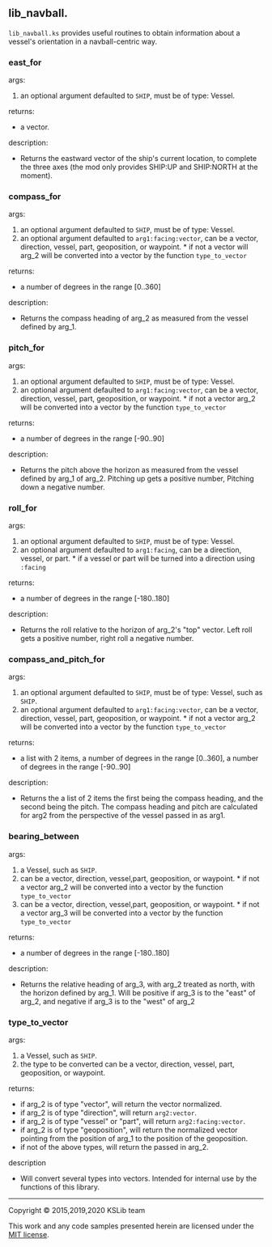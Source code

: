 ## lib_navball.

``lib_navball.ks`` provides useful routines to obtain information about
a vessel's orientation in a navball-centric way.

### east_for

args:
  1) an optional argument defaulted to ``SHIP``, must be of type: Vessel.

returns:
  * a vector.

description:
  * Returns the eastward vector of the ship's current location, to
    complete the three axes (the mod only provides SHIP:UP and
    SHIP:NORTH at the moment).

### compass_for

args:
  1) an optional argument defaulted to ``SHIP``, must be of type: Vessel.
  2) an optional argument defaulted to ``arg1:facing:vector``, can be a vector, direction, vessel, part, geoposition, or waypoint.
    * if not a vector will arg_2 will be converted into a vector by the function ``type_to_vector``

returns:
  * a number of degrees in the range [0..360]

description:
  * Returns the compass heading of arg_2 as measured from the vessel defined by arg_1.

### pitch_for

args:
  1) an optional argument defaulted to ``SHIP``, must be of type: Vessel.
  2) an optional argument defaulted to ``arg1:facing:vector``, can be a vector, direction, vessel, part, geoposition, or waypoint.
    * if not a vector arg_2 will be converted into a vector by the function ``type_to_vector``

returns:
  * a number of degrees in the range [-90..90]

description:
  * Returns the pitch above the horizon as measured from the vessel defined by arg_1 of arg_2.
    Pitching up gets a positive number, Pitching down a negative number.

### roll_for

args:
  1) an optional argument defaulted to ``SHIP``, must be of type: Vessel.
  2) an optional argument defaulted to ``arg1:facing``, can be a direction, vessel, or part.
    * if a vessel or part will be turned into a direction using ``:facing``

returns:
  * a number of degrees in the range [-180..180]

description:
  * Returns the roll relative to the horizon of arg_2's "top" vector.
    Left roll gets a positive number, right roll a negative number.

### compass_and_pitch_for

args:
  1) an optional argument defaulted to ``SHIP``, must be of type: Vessel, such as ``SHIP``.
  2) an optional argument defaulted to ``arg1:facing:vector``, can be a vector, direction, vessel, part, geoposition, or waypoint.
    * if not a vector arg_2 will be converted into a vector by the function ``type_to_vector``

returns:
  * a list with 2 items, a number of degrees in the range [0..360], a number of degrees in the range [-90..90]

description:
  * Returns the a list of 2 items the first being the compass heading, and the second being the pitch.
    The compass heading and pitch are calculated for arg2 from the perspective of the vessel passed in as arg1.

### bearing_between

args:
  1) a Vessel, such as ``SHIP``.
  2) can be a vector, direction, vessel,part, geoposition, or waypoint.
    * if not a vector arg_2 will be converted into a vector by the function ``type_to_vector``
  3) can be a vector, direction, vessel,part, geoposition, or waypoint.
    * if not a vector arg_3 will be converted into a vector by the function ``type_to_vector``

returns:
  *  a number of degrees in the range [-180..180]

description:
  * Returns the relative heading of arg_3, with arg_2 treated as north, with the horizon defined by arg_1.
    Will be positive if arg_3 is to the "east" of arg_2, and negative if arg_3 is to the "west" of arg_2


### type_to_vector

args:
  1) a Vessel, such as ``SHIP``.
  2) the type to be converted can be a vector, direction, vessel, part, geoposition, or waypoint.

returns:
  * if arg_2 is of type "vector", will return the vector normalized.
  * if arg_2 is of type "direction", will return ``arg2:vector``.
  * if arg_2 is of type "vessel" or "part", will return ``arg2:facing:vector``.
  * if arg_2 is of type "geoposition", will return the normalized vector pointing from the position of arg_1 to the position of the geoposition.
  * if not of the above types, will return the passed in arg_2.

description
  * Will convert several types into vectors.
    Intended for internal use by the functions of this library.
---
Copyright © 2015,2019,2020 KSLib team

This work and any code samples presented herein are licensed under the [MIT license](../LICENSE).